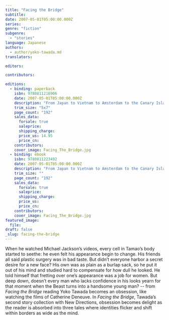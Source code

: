 ```yaml
---
title: "Facing the Bridge"
subtitle:
date: 2007-05-01T05:00:00.000Z
series:
genre: "fiction"
subgenre:
  - "stories"
language: Japanese
authors:
  - author/yoko-tawada.md
translators:

editors:

contributors:

editions:
  - binding: paperback
    isbn: 9780811216906
    date: 2007-05-01T05:00:00.000Z
    description: "From Japan to Vietnam to Amsterdam to the Canary Islands, these three new tales by master storyteller Yoko Tawada float between cultures, identities, and the dreamwork of the imagination "
    trim_size: "5x7"
    page_count: "192"
    sales_data:
      forsale: true
      saleprice:
      shipping_charge:
      price_us: 14.95
      price_cn:
    contributors:
    cover_image: Facing_The_Bridge.jpg
  - binding: ebook
    isbn: 9780811223492
    date: 2007-05-01T05:00:00.000Z
    description: "From Japan to Vietnam to Amsterdam to the Canary Islands, these three new tales by master storyteller Yoko Tawada float between cultures, identities, and the dreamwork of the imagination "
    trim_size: ""
    page_count: "192"
    sales_data:
      forsale: true
      saleprice:
      shipping_charge:
      price_us:
      price_cn:
    contributors:
    cover_image: Facing_The_Bridge.jpg
featured_image:
  file:
draft: false
_slug: facing-the-bridge
---
```


When he watched Michael Jackson’s videos, every cell in Tamao’s body started to seethe: he even felt his appearance begin to change. His friends all said plastic surgery was in bad taste. But didn’t everyone harbor a secret desire for a new face? His own was as plain as a burlap sack, so he put it out of his mind and studied hard to compensate for how dull he looked. He told himself that fretting over one’s appearance was a job for women. But deep down, doesn’t every man who lacks confidence in his looks yearn for that moment when the Beast turns into a handsome young man? -- from _Facing the Bridge_ reading Yoko Tawada becomes an obsession, like watching the films of Catherine Deneuve. In _Facing the Bridge_, Tawada’s second story collection with New Directions, obsession becomes delight as the reader is absorbed into three tales where identities flicker and shift within borders as wide as the mind.

